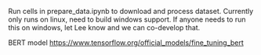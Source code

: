 Run cells in prepare_data.ipynb to download and process dataset. 
Currently only runs on linux, need to build windows support. 
If anyone needs to run this on windows, let Lee know and we can co-develop that. 

BERT model
https://www.tensorflow.org/official_models/fine_tuning_bert
